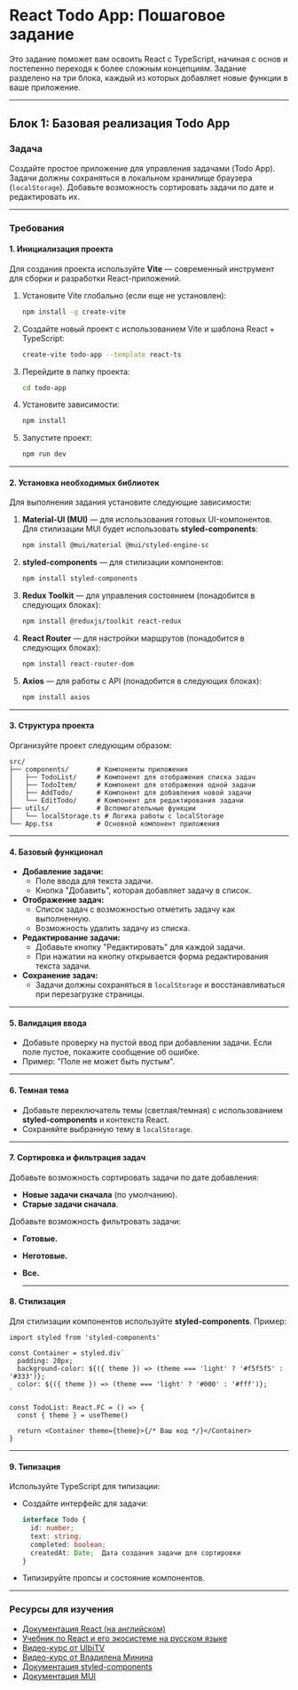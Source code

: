 # React Todo App: Пошаговое задание

Это задание поможет вам освоить React с TypeScript, начиная с основ и постепенно переходя к более сложным концепциям. Задание разделено на три блока, каждый из которых добавляет новые функции в ваше приложение.

---

## Блок 1: Базовая реализация Todo App

### Задача

Создайте простое приложение для управления задачами (Todo App). Задачи должны сохраняться в локальном хранилище браузера (`localStorage`). Добавьте возможность сортировать задачи по дате и редактировать их.

---

### Требования

#### 1. **Инициализация проекта**

Для создания проекта используйте **Vite** — современный инструмент для сборки и разработки React-приложений.

1.  Установите Vite глобально (если еще не установлен):

    ```bash
    npm install -g create-vite
    ```

2.  Создайте новый проект с использованием Vite и шаблона React + TypeScript:

    ```bash
    create-vite todo-app --template react-ts
    ```

3.  Перейдите в папку проекта:

    ```bash
    cd todo-app
    ```

4.  Установите зависимости:

    ```bash
    npm install
    ```

5.  Запустите проект:
    ```bash
    npm run dev
    ```

---

#### 2. **Установка необходимых библиотек**

Для выполнения задания установите следующие зависимости:

1.  **Material-UI (MUI)** — для использования готовых UI-компонентов. Для стилизации MUI будет использовать **styled-components**:

    ```bash
    npm install @mui/material @mui/styled-engine-sc
    ```

2.  **styled-components** — для стилизации компонентов:

    ```bash
    npm install styled-components
    ```

3.  **Redux Toolkit** — для управления состоянием (понадобится в следующих блоках):

    ```bash
    npm install @reduxjs/toolkit react-redux
    ```

4.  **React Router** — для настройки маршрутов (понадобится в следующих блоках):

    ```bash
    npm install react-router-dom
    ```

5.  **Axios** — для работы с API (понадобится в следующих блоках):
    ```bash
    npm install axios
    ```

---

#### 3. **Структура проекта**

Организуйте проект следующим образом:

```
src/
├── components/       # Компоненты приложения
│   ├── TodoList/     # Компонент для отображения списка задач
│   ├── TodoItem/     # Компонент для отображения одной задачи
│   ├── AddTodo/      # Компонент для добавления новой задачи
│   └── EditTodo/     # Компонент для редактирования задачи
├── utils/            # Вспомогательные функции
│   └── localStorage.ts # Логика работы с localStorage
└── App.tsx           # Основной компонент приложения
```

---

#### 4. **Базовый функционал**

- **Добавление задачи:**
  - Поле ввода для текста задачи.
  - Кнопка "Добавить", которая добавляет задачу в список.
- **Отображение задач:**
  - Список задач с возможностью отметить задачу как выполненную.
  - Возможность удалить задачу из списка.
- **Редактирование задачи:**
  - Добавьте кнопку "Редактировать" для каждой задачи.
  - При нажатии на кнопку открывается форма редактирования текста задачи.
- **Сохранение задач:**
  - Задачи должны сохраняться в `localStorage` и восстанавливаться при перезагрузке страницы.

---

#### 5. **Валидация ввода**

- Добавьте проверку на пустой ввод при добавлении задачи. Если поле пустое, покажите сообщение об ошибке.
- Пример: "Поле не может быть пустым".

---

#### 6. **Темная тема**

- Добавьте переключатель темы (светлая/темная) с использованием **styled-components** и контекста React.
- Сохраняйте выбранную тему в `localStorage`.

---

#### 7. **Сортировка и фильтрация задач**

Добавьте возможность сортировать задачи по дате добавления:

- **Новые задачи сначала** (по умолчанию).
- **Старые задачи сначала**.

Добавьте возможность фильтровать задачи:

- **Готовые.**
- **Неготовые.**
- **Все.**

  ***

#### 8. **Стилизация**

Для стилизации компонентов используйте **styled-components**. Пример:

```tsx
import styled from 'styled-components'

const Container = styled.div`
  padding: 20px;
  background-color: ${({ theme }) => (theme === 'light' ? '#f5f5f5' : '#333')};
  color: ${({ theme }) => (theme === 'light' ? '#000' : '#fff')};
`

const TodoList: React.FC = () => {
  const { theme } = useTheme()

  return <Container theme={theme}>{/* Ваш код */}</Container>
}
```

---

#### 9. **Типизация**

Используйте TypeScript для типизации:

- Создайте интерфейс для задачи:
  ```ts
  interface Todo {
    id: number;
    text: string;
    completed: boolean;
    createdAt: Date;  Дата создания задачи для сортировки
  }
  ```
- Типизируйте пропсы и состояние компонентов.

---

### Ресурсы для изучения

- [Документация React (на английском)](https://react.dev/)
- [Учебник по React и его экосистеме на русском языке](https://reactdev.ru/)
- [Видео-курс от UlbiTV](https://www.youtube.com/watch?v=GNrdg3PzpJQ&ab_channel=UlbiTV)
- [Видео-курс от Владилена Минина](https://www.youtube.com/watch?v=kz23xxukY5s&ab_channel=%D0%92%D0%BB%D0%B0%D0%B4%D0%B8%D0%BB%D0%B5%D0%BD%D0%9C%D0%B8%D0%BD%D0%B8%D0%BD)
- [Документация styled-components](https://styled-components.com/)
- [Документация MUI](https://mui.com/material-ui/all-components/)
